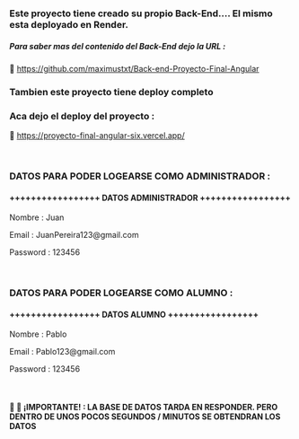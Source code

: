 <h3>Este proyecto tiene creado su propio Back-End.... El mismo esta deployado en Render.</h3>  

  <h5>Para saber mas del contenido del Back-End dejo la URL : </h5>

📌 https://github.com/maximustxt/Back-end-Proyecto-Final-Angular

<h3>Tambien este proyecto tiene deploy completo</h3>


<h3>Aca dejo el deploy del proyecto :</h3>

📌 https://proyecto-final-angular-six.vercel.app/



<br/>
<h3>DATOS PARA PODER LOGEARSE COMO ADMINISTRADOR : </h3>

<h4>+++++++++++++++++ DATOS ADMINISTRADOR +++++++++++++++++</h4>
<p>Nombre : Juan</p>
<p>Email : JuanPereira123@gmail.com</p>
<p>Password : 123456</p>
<br/>
<h3>DATOS PARA PODER LOGEARSE COMO ALUMNO : </h3>

<h4>+++++++++++++++++ DATOS ALUMNO +++++++++++++++++</h4>
<p>Nombre : Pablo</p>
<p>Email : Pablo123@gmail.com</p>
<p>Password : 123456</p>
<br/>


<h4>📢 📢 ¡IMPORTANTE! : LA BASE DE DATOS TARDA EN RESPONDER. PERO DENTRO DE UNOS POCOS SEGUNDOS / MINUTOS SE OBTENDRAN LOS DATOS</h4> 

